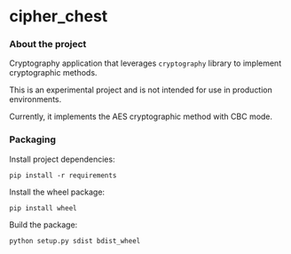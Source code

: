 # cipher_chest

### About the project

Cryptography application that leverages `cryptography` library to implement cryptographic methods.

This is an experimental project and is not intended for use in production environments.

Currently, it implements the AES cryptographic method with CBC mode.

### Packaging

Install project dependencies:

`pip install -r requirements`

Install the wheel package:

`pip install wheel`

Build the package:

`python setup.py sdist bdist_wheel` 